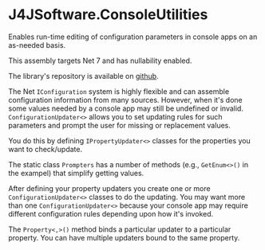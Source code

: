 # J4JSoftware.ConsoleUtilities

Enables run-time editing of configuration parameters in console apps on an as-needed basis.

This assembly targets Net 7 and has nullability enabled.

The library's repository is available on [github](https://github.com/markolbert/ProgrammingUtilities).

The Net `IConfiguration` system is highly flexible and can assemble configuration information from many sources. However, when it's done some values needed by a console app may still be undefined or invalid. `ConfigurationUpdater<>` allows you to set updating rules for such parameters and prompt the user for missing or replacement values.

You do this by defining `IPropertyUpdater<>` classes for the properties you want to check/update.

The static class `Prompters` has a number of methods (e.g., `GetEnum<>()` in the exampel) that simplify getting values.

After defining your property updaters you create one or more `ConfigurationUpdater<>` classes to do the updating. You may want more than one `ConfigurationUpdater<>` because your console app may require different configuration rules depending upon how it's invoked.

The `Property<,>()` method binds a particular updater to a particular property. You can have multiple updaters bound to the same property.
